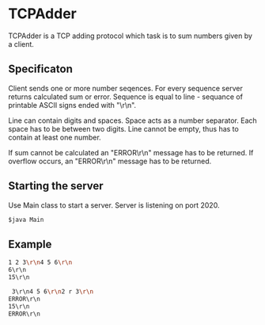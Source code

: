 # TCPAdder

TCPAdder is a TCP adding protocol which task is to sum numbers given by a client.

## Specificaton

Client sends one or more number seqences. For every sequence server returns calculated sum or error. Sequence is equal to line - sequance of printable ASCII signs ended with "\r\n".

Line can contain digits and spaces. Space acts as a number separator. Each space has to be between two digits. Line cannot be empty, thus has to contain at least one number. 

If sum cannot be calculated an "ERROR\r\n" message has to be returned. If overflow occurs, an "ERROR\r\n" message has to be returned.

## Starting the server

Use Main class to start a server. Server is listening on port 2020.
```java
$java Main
```

## Example

```bash
1 2 3\r\n4 5 6\r\n
6\r\n
15\r\n
```

```bash
 3\r\n4 5 6\r\n2 r 3\r\n
ERROR\r\n
15\r\n
ERROR\r\n
```

